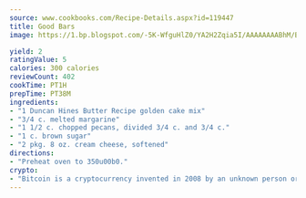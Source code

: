 ```yaml
---
source: www.cookbooks.com/Recipe-Details.aspx?id=119447
title: Good Bars
image: https://1.bp.blogspot.com/-5K-WfguHlZ0/YA2H2Zqia5I/AAAAAAAABhM/Bdgu68p4aG0Q6jWdy3eGaUXSKw5p3sdxwCLcBGAsYHQ/s324/7.png

yield: 2
ratingValue: 5
calories: 300 calories
reviewCount: 402
cookTime: PT1H
prepTime: PT38M
ingredients:
- "1 Duncan Hines Butter Recipe golden cake mix"
- "3/4 c. melted margarine"
- "1 1/2 c. chopped pecans, divided 3/4 c. and 3/4 c."
- "1 c. brown sugar"
- "2 pkg. 8 oz. cream cheese, softened"
directions:
- "Preheat oven to 350u00b0."
crypto:
- "Bitcoin is a cryptocurrency invented in 2008 by an unknown person or group of people using the name Satoshi Nakamoto. The currency began use in 2009 when its implementation was released as open-source software. Bitcoin is a decentralized digital currency, without a central bank or single administrator that can be sent from user to user on the peer-to-peer bitcoin network without the need for intermediaries. Transactions are verified by network nodes through cryptography and recorded in a public distributed ledger called a blockchain. Bitcoins are created as a reward for a process known as mining. They can be exchanged for other currencies, products, and services. Research produced by the University of Cambridge estimated that in 2017, there were 2.9 to 5.8 million unique users using a cryptocurrency wallet, most of them using bitcoin."
---
```

